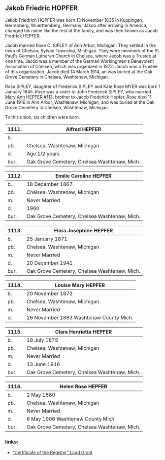 ## Jakob Friedric HOPFER

Jakob Friedrich HOPFER was born 13 November 1835 in Kuppingen, Herrenberg, Wuerttemberg, Germany.  Jakob after arriving in America, changed his name like the rest of the family, and was then known as Jacob Fredrick HEPFER.

Jacob married Rose C. SIPLEY of Ann Arbor, Michigan.  They settled in the town of Chelsea, Sylvan Township, Michigan.  They were members of the St. Paul's German Lutheran Church in Chelsea, where Jacob was a Trustee at one time.  Jacob was a member of the German Workingmen's Benevolent Association of Chelsea, which was organized in 1872.  Jacob was a Trustee of this organization.  Jacob died 14 March 1914, an was buried at the Oak Grove Cemetery in Chelsea, Washtenaw, Michigan.

Rose SIPLEY, daughter of Frederick SIPLEY and Kate Rose MYER was born 1 January 1845.  Rose was a sister to John Frederick SIPLEY, who married [Mary Ann HEPFER #113](113), brother to Jacob Frederick Hepfer.  Rose died 11 June 1916 in Ann Arbor, Washtenaw, Michigan, and was buried at the Oak Grove Cemetery in Chelsea, Washtenaw, Michigan.

To this union, six children were born.

| 1111. | Alfred HEPFER
| --- | ---
b. | 
pb. | Chelsea, Washtenaw, Michigan
d. | Age 1/2 years
bur. | Oak Grove Cemetery, Chelsea Washtenaw, Mich.

| 1112. | Emilie Caroline HEPFER 
| --- | ---
b. | 18 December 1867
pb. | Chelsea, Washtenaw, Michigan
m. | Never Married
d. | 1960
bur. | Oak Grove Cemetery, Chelsea Washtenaw, Mich.

| 1113. | Flora Josephine HEPFER 
| --- | ---
b. | 25 January 1871
pb. | Chelsea, Washtenaw, Michigan
m. | Never Married
d. | 20 December 1941
bur. | Oak Grove Cemetery, Chelsea Washtenaw, Mich.

| 1114. | Louise Mary HEPFER 
| --- | ---
b. | 20 November 1872
pb. | Chelsea, Washtenaw, Michigan
m. | Never Married
d. | 26 November 1883 Washtenaw County Mich.

| 1115. | Clara Henrietta HEPFER
| --- | ---
b. | 18 July 1875
pb. | Chelsea, Washtenaw, Michigan
m. | Never Married
d. |13 June 1916
bur. | Oak Grove Cemetery, Chelsea Washtenaw, Mich.

| 1116. | Helen Rose HEPFER
| --- | ---
b. | 2 May 1880
pb. | Chelsea, Washtenaw, Michigan
m. | Never Married
d. | 6 May 1906 Washtenaw County Mich.
bur. | Oak Grove Cemetery, Chelsea Washtenaw, Mich.

### links:
* ["Certificate of the Register" Land Grant](https://sxktfw-ch3302.files.1drv.com/y4ppnlLDBs4aHqOJFuIqWQF_qJUjuX1xiAa5dP1Yhpu8XQ0zwg69XFgNssEz76Ox8XxYgEq_o1xpFkL0Z3SICUesg9z34RF6g1_xH_jeyg3CkR5Lm5Z8olFZWVeCNJBwzFvZlNRPDcgmg108fSNFHAUeIduy83NEhgYB0vEwb0uGKTRDLMaY8GcXVf10-i0D2ipRczbeQFwUa1MLPYx_F-K6w/MI1800___484_1_LargeGIF.jpg?psid=1)